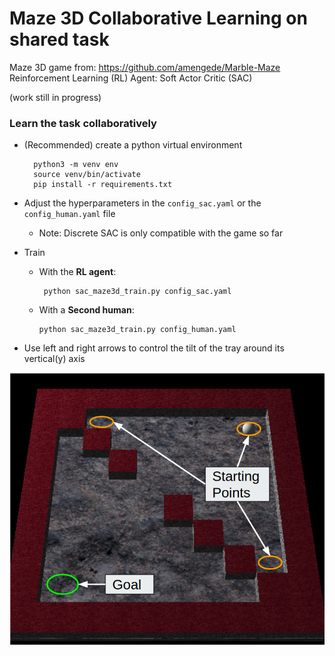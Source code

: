 # Maze 3D Collaborative Learning on shared task

Maze 3D game from: https://github.com/amengede/Marble-Maze
Reinforcement Learning (RL) Agent: Soft Actor Critic (SAC)

(work still in progress)

### Learn the task collaboratively

* (Recommended) create a python virtual environment
    
        python3 -m venv env
        source venv/bin/activate
        pip install -r requirements.txt
    
* Adjust the hyperparameters in the `config_sac.yaml` or the `config_human.yaml` file
    * Note: Discrete SAC is only compatible with the game so far
* Train
  *  With the **RL agent**:
        
          python sac_maze3d_train.py config_sac.yaml
     
  * With a **Second human**:
        
        python sac_maze3d_train.py config_human.yaml
  
* Use left and right arrows to control the tilt of the tray around its vertical(y) axis


![Game](game.png)


